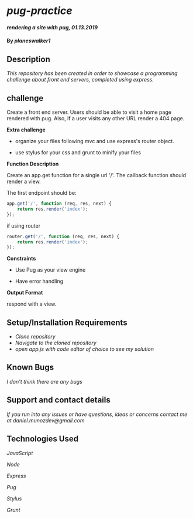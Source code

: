 # _pug-practice_

#### _rendering a site with pug, 01.13.2019_

#### By _**planeswalker1**_

## Description

_This repository has been created in order to showcase a programming challenge about front end servers, completed using express._

## challenge

Create a front end server. Users should be able to visit a home page rendered with pug. Also, if a user visits any other URL render a 404 page.

**Extra challenge**

* organize your files following mvc and use express's router object.

* use stylus for your css and grunt to minify your files

**Function Description**

Create an app.get function for a single url '/'. The callback function should render a view.

The first endpoint should be:

```javascript
app.get('/', function (req, res, next) {
    return res.render('index');
});
 ```

if using router

```javascript
router.get('/', function (req, res, next) {
    return res.render('index');
});
 ```

**Constraints**

* Use Pug as your view engine

* Have error handling

**Output Format**

respond with a view.

## Setup/Installation Requirements

* _Clone repository_
* _Navigate to the cloned repository_
* _open app.js with code editor of choice to see my solution_

## Known Bugs

_I don't think there are any bugs_

## Support and contact details

_If you run into any issues or have questions, ideas or concerns contact me at daniel.munozdev@gmail.com_

## Technologies Used

_JavaScript_

_Node_

_Express_

_Pug_

_Stylus_

_Grunt_